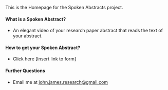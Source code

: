 
This is the Homepage for the Spoken Abstracts project.

#### What is a Spoken Abstract?
+ An elegant video of your research paper abstract that reads the text of your abstract.

#### How to get your Spoken Abstract?
+ Click here [Insert link to form]

#### Further Questions
+ Email me at john.james.research@gmail.com
